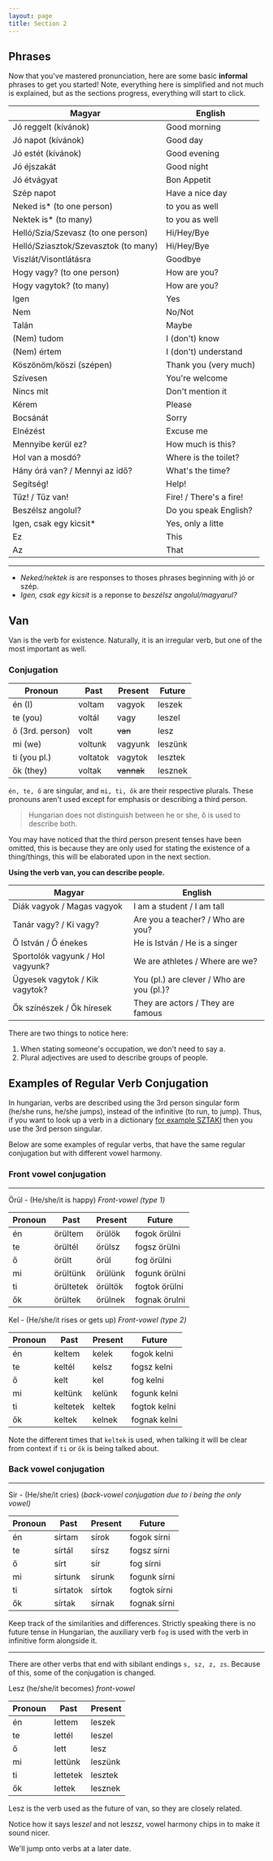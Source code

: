 ```yaml
---
layout: page
title: Section 2
---
```


## Phrases

Now that you've mastered pronunciation, here are some basic **informal** phrases to get you started!
Note, everything here is simplified and not much is explained, but as the sections progress, everything will start to click.

| Magyar                                             | English                       |
|----------------------------------------------------|-------------------------------|
| Jó reggelt (kívánok)                               | Good morning                  |
| Jó napot  (kívánok)                                | Good day                      |
| Jó estét  (kívánok)                                | Good evening                  |
| Jó éjszakát                                        | Good night                    |
| Jó étvágyat                                        | Bon Appetit                   |
| Szép napot                                         | Have a nice day               |
| Neked is* (to one person)                          | to you as well                |
| Nektek is* (to many)                               | to you as well                |
| Helló/Szia/Szevasz (to one person)                 | Hi/Hey/Bye                    |
| Helló/Sziasztok/Szevasztok (to many)               | Hi/Hey/Bye                    |
| Viszlát/Visontlátásra                              | Goodbye                       |
| Hogy vagy? (to one person)                         | How are you?                  |
| Hogy vagytok? (to many)                            | How are you?                  |
| Igen                                               | Yes                           |
| Nem                                                | No/Not                        |
| Talán                                              | Maybe                         |
| (Nem) tudom                                        | I (don't) know                |
| (Nem) értem                                        | I (don't) understand          |
| Köszönöm/köszi (szépen)                            | Thank you (very much)         |
| Szívesen                                           | You're welcome                |
| Nincs mit                                          | Don't mention it              |
| Kérem                                              | Please                        |
| Bocsánát                                           | Sorry                         |
| Elnézést                                           | Excuse me                     |
| Mennyibe kerül ez?                                 | How much is this?             |
| Hol van a mosdó?                                   | Where is the toilet?          |
| Hány órá van? / Mennyi az idő?                     | What's the time?              |
| Segítség!                                          | Help!                         |
| Tűz! / Tűz van!                                    | Fire! / There's a fire!       |
| Beszélsz angolul?                                  | Do you speak English?         |
| Igen, csak egy kicsit*                             | Yes, only a litte             | 
| Ez                                                 | This                          |
| Az                                                 | That                          |

---

* *Neked/nektek is* are responses to thoses phrases beginning with jó or szép.
* *Igen, csak egy kicsit* is a reponse to *beszélsz angolul/magyarul?*

## Van

Van is the verb for existence. Naturally, it is an irregular verb, but one of the most important as well.

### Conjugation

| Pronoun          | Past     | Present    | Future  |
|------------------|----------|------------|---------|
| én (I)           | voltam   | vagyok     | leszek  |
| te (you)         | voltál   | vagy       | leszel  |
| ő  (3rd. person) | volt     | ~~van~~    | lesz    |
| mi (we)          | voltunk  | vagyunk    | leszünk |
| ti (you pl.)     | voltatok | vagytok    | lesztek |
| ők (they)        | voltak   | ~~vannak~~ | lesznek |

`én, te, ő` are singular, and `mi, ti, ők` are their respective plurals. These pronouns aren't used except for emphasis or describing a third person.

> Hungarian does not distinguish between he or she, ő is used to describe both.

You may have noticed that the third person present tenses have been omitted, this is because they are only used for stating the existence of a thing/things, this will be elaborated upon in the next section.

**Using the verb van, you can describe people.**

| Magyar                               | English                                   |
|--------------------------------------|-------------------------------------------|
| Diák vagyok       / Magas vagyok     | I am a student       / I am tall          |
| Tanár vagy?       / Ki vagy?         | Are you a teacher?   / Who are you?       |
| Ő István          / Ő énekes         | He is István         / He is a singer     |
| Sportolók vagyunk / Hol vagyunk?     | We are athletes      / Where are we?      | 
| Ügyesek vagytok   / Kik vagytok?     | You (pl.) are clever / Who are you (pl.)? |
| Ők színészek      / Ők híresek       | They are actors      / They are famous    |

There are two things to notice here:

1. When stating someone's occupation, we don't need to say a.
2. Plural adjectives are used to describe groups of people.

## Examples of Regular Verb Conjugation

In hungarian, verbs are described using the 3rd person singular form (he/she runs, he/she jumps),
instead of the infinitive (to run, to jump). Thus, if you want to look up a verb in a dictionary 
[for example SZTAKI](http://szotar.sztaki.hu/english-hungarian) then you use the 3rd person singular.

Below are some examples of regular verbs, that have the same regular conjugation but with different vowel harmony.

### Front vowel conjugation
---

Örül - (He/she/it is happy) *Front-vowel (type 1)*

| Pronoun | Past      | Present | Future        |
|---------|-----------|---------|---------------|
| én      | örültem   | örülök  | fogok örülni  |
| te      | örültél   | örülsz  | fogsz örülni  |
| ő       | örült     | örül    | fog örülni    |
| mi      | örültünk  | örülünk | fogunk örülni |
| ti      | örültetek | örültök | fogtok örülni |
| ők      | örültek   | örülnek | fognak örulni |

Kel - (He/she/it rises or gets up) *Front-vowel (type 2)*

| Pronoun | Past     | Present | Future       |
|---------|----------|---------|--------------|
| én      | keltem   | kelek   | fogok kelni |
| te      | keltél   | kelsz   | fogsz kelni  |
| ő       | kelt     | kel     | fog kelni    |
| mi      | keltünk  | kelünk  | fogunk kelni |
| ti      | keltetek | keltek  | fogtok kelni |
| ők      | keltek   | kelnek  | fognak kelni |

Note the different times that `keltek` is used, when talking it will be clear from context if `ti` or `ők` is being talked about.

### Back vowel conjugation
---

Sír - (He/she/it cries) (*back-vowel conjugation due to í being the only vowel)*

| Pronoun | Past     | Present | Future       |
|---------|----------|---------|--------------|
| én      | sírtam   | sírok   | fogok sírni  |
| te      | sírtál   | sírsz   | fogsz sírni  |
| ő       | sírt     | sír     | fog sírni    |
| mi      | sírtunk  | sírunk  | fogunk sírni |
| ti      | sírtatok | sírtok  | fogtok sírni |
| ők      | sírtak   | sírnak  | fognak sírni |

Keep track of the similarities and differences. Strictly speaking there is no future tense in Hungarian, the auxiliary verb `fog` is used 
with the verb in infinitive form alongside it.

---

There are other verbs that end with sibilant endings `s, sz, z, zs`. Because of this, some of the conjugation is changed.

Lesz (he/she/it becomes) *front-vowel*

| Pronoun | Past     | Present |
|---------|----------|---------|
| én      | lettem   | leszek  |
| te      | lettél   | leszel  |
| ő       | lett     | lesz    |
| mi      | lettünk  | leszünk |
| ti      | lettetek | lesztek |
| ők      | lettek   | lesznek |

Lesz is the verb used as the future of van, so they are closely related.

Notice how it says lesz*el* and not lesz*sz*, vowel harmony chips in to make it sound nicer.

We'll jump onto verbs at a later date.
